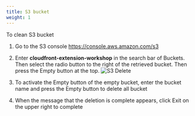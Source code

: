 ```yaml
---
title: S3 bucket 
weight: 1
---
```


To clean S3 bucket
1. Go to the S3 console https://console.aws.amazon.com/s3
2. Enter **cloudfront-extension-workshop** in the search bar of Buckets. Then select the radio button to the right of the retrieved bucket. Then press the Empty button at the top.
   ![S3 Delete](/delete-s3.png)
    
3. To activate the Empty button of the empty bucket, enter the bucket name and press the Empty button to delete all bucket
4. When the message that the deletion is complete appears, click Exit on the upper right to complete